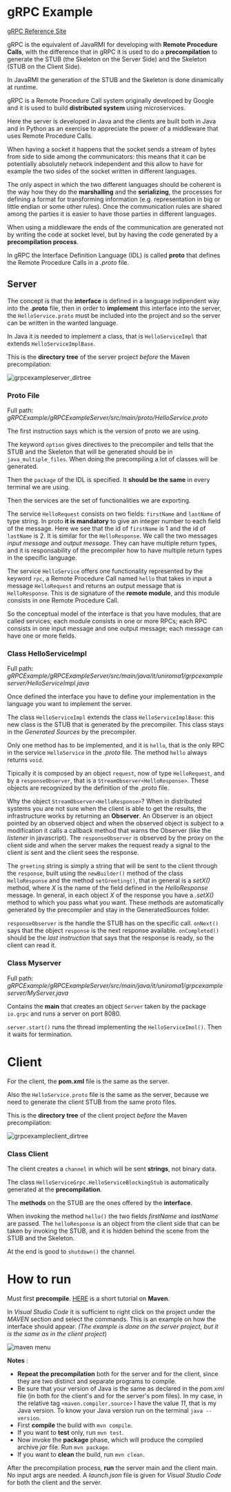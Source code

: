 # gRPC Example 
[gRPC Reference Site](https://grpc.io/)

gRPC is the equivalent of JavaRMI for developing with **Remote Procedure Calls**, with the difference that in gRPC it is used to do a **precompilation** to generate the STUB (the Skeleton on the Server Side) and the Skeleton (STUB on the Client Side).

In JavaRMI the generation of the STUB and the Skeleton is done dinamically at runtime.

gRPC is a Remote Procedure Call system originally developed by Google and it is used to build **distributed system** using microservices.

Here the server is developed in Java and the clients are built both in Java and in Python as an exercise to appreciate the power of a middleware that uses Remote Procedure Calls.

When having a socket it happens that the socket sends a stream of bytes from side to side among the communicators: this means that it can be potentially absolutely network independent and this allow to have for example the two sides of the socket written in different languages. 

The only aspect in which the two different languages should be coherent is the way how they do the **marshalling** and the **serializing**, the processes for defining a format for transforming information (e.g. representation in big or little endian or some other rules). Once the communication rules are shared among the parties it is easier to have those parties in different languages.

When using a middleware the ends of the communication are generated not by writing the code at socket level, but by having the code generated by a **precompilation process**.

In gRPC the Interface Definition Language (IDL) is called **proto** that defines the Remote Procedure Calls in a _.proto_ file.

## Server
The concept is that the **interface** is defined in a language indipendent way into the **.proto** file, then in order to **implement** this interface into the server, the `HelloService.proto` must be included into the project and so the server can be written in the wanted language.

In Java it is needed to implement a class, that is `HelloServiceImpl` that extends `HelloServiceImplBase`.

This is the **directory tree** of the server project _before_ the Maven precompilation:

![grpcexampleserver_dirtree](../pics/grpcexampleserver_dirtree.png)

### Proto File
Full path: _gRPCExample/gRPCExampleServer/src/main/proto/HelloService.proto_ 

The first instruction says which is the version of proto we are using.

The keyword `option` gives directives to the precompiler and tells that the STUB and the Skeleton that will be generated should be in `java_multiple_files`. When doing the precompiling a lot of classes will be generated.

Then the `package` of the IDL is specified. It **should be the same** in every terminal we are using.

Then the services are the set of functionalities we are exporting.

The service `HelloRequest` consists on two fields: `firstName` and `lastName` of type string. In proto **it is mandatory** to give an integer number to each field of the message. Here we see that the id of `firstName` is 1 and the id of `lastName` is 2. It is similar for the `HelloResponse`. We call the two messages _input message_ and _output message_. They can have multiple return types, and it is responsability of the precompiler how to have multiple return types in the specific language.

The service `HelloService` offers one functionality represented by the keyword `rpc`, a Remote Procedure Call named `hello` that takes in input a message `HelloRequest` and returns an output message that is `HelloResponse`. This is de signature of the **remote module**, and this module consists in one Remote Procedure Call.

So the conceptual model of the interface is that you have modules, that are called services; each module consists in one or more RPCs; each RPC consists in one input message and one output message; each message can have one or more fields.

### Class HelloServiceImpl
Full path: _gRPCExample/gRPCExampleServer/src/main/java/it/uniroma1/grpcexampleserver/HelloServiceImpl.java_

Once defined the interface you have to define your implementation in the language you want to implement the server.

The class `HelloServiceImpl` extends the class `HelloServiceImplBase`: this new class is the STUB that is generated by the precompiler. This class stays in the _Generated Sources_ by the precompiler.

Only one method has to be implemented, and it is `hello`, that is the only RPC in the service `HelloService` in the _.proto_ file. The method `hello` always returns `void`.

Tipically it is composed by an object `request`, now of type `HelloRequest`, and by a `responseObserver`, that is a `StreamObserver<HelloResponse>`. These objects are recognized by the definition of the _.proto_ file.

Why the object `StreamObserver<HelloResponse>`? When in distributed systems you are not sure when the client is able to get the results, the infrastructure works by returning an **Observer**. An Observer is an object pointed by an observed object and when the observed object is subject to a modification it calls a callback method that warns the Observer (like the _listener_ in javascript). The `responseObserver` is observed by the proxy on the client side and when the server makes the request ready a signal to the client is sent and the client sees the response.

The `greeting` string is simply a string that will be sent to the client through the `response`, built using the `newBuilder()` method of the class `HelloResponse` and the method `setGreeting()`, that in general is a _setX()_ method, where _X_ is the name of the field defined in the _HelloResponse_ message. In general, in each object _X_ of the response you have a _.setX()_ method to which you pass what you want. These methods are automatically generated by the precompiler and stay in the GeneratedSources folder.

`responseObserver` is the handle the STUB has on the specific call. `onNext()` says that the object `response` is the next response available. `onCompleted()` should be the *last instruction* that says that the response is ready, so the client can read it.

### Class Myserver
Full path: _gRPCExample/gRPCExampleServer/src/main/java/it/uniroma1/grpcexampleserver/MyServer.java_

Contains the **main** that creates an object `Server` taken by the package `io.grpc` and runs a server on port 8080.

`server.start()` runs the thread implementing the `HelloServiceImol()`. Then it waits for termination.


# Client
For the client, the **pom.xml** file is the same as the server.

Also the `HelloService.proto` file is the same as the server, because we need to generate the client STUB from the same proto files.

This is the **directory tree** of the client project _before_ the Maven precompilation:

![grpcexampleclient_dirtree](../pics/grpcexampleclient_dirtree.png)


### Class Client
The client creates a `channel` in which will be sent **strings**, not binary data.

The class `HelloServiceGrpc.HelloServiceBlockingStub` is automatically generated at the **precompilation**.

The **methods** on the STUB are the ones offered by the **interface**.

When invoking the method `hello()` the two fields _firstName_ and _lastName_ are passed. The `helloResponse` is an object from the client side that can be taken by invoking the STUB, and it is hidden behind the scene from the STUB and the Skeleton.

At the end is good to `shutdown()` the channel.

# How to run
Must first **precompile**. [HERE](https://www.baeldung.com/maven) is a short tutorial on **Maven**.

In _Visual Studio Code_ it is sufficient to right click on the project under the _MAVEN_ section and select the commands. This is an example on how the interface should appear. _(The example is done on the server project, but it is the same as in the client project_)

![maven menu](../pics/grpcexampleserver_maven_menu.png)


**Notes** :

- **Repeat the precompilation** both for the server and for the client, since they are two distinct and separate programs to compile.
- Be sure that your version of Java is the same as declared in the _pom.xml_ file (in both for the client's and for the server's pom files). In my case, in the relative tag `<maven.compiler.source>` I have the value _11_, that is my Java version. To know your Java version run on the terminal `java --version`.
- First **compile** the build with `mvn compile`.
- If you want to **test** only, run `mvn test`.
- Now invoke the **package** phase, which will produce the compiled archive _jar_ file. Run `mvn package`.
- If you want to **clean** the build, run `mvn clean`.


After the precompilation process, **run** the server main and the client main. No input args are needed. A _launch.json_ file is given for _Visual Studio Code_ for both the client and the server.
